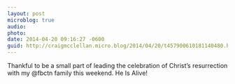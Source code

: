 ```yaml
---
layout: post
microblog: true
audio: 
photo: 
date: 2014-04-20 09:16:27 -0600
guid: http://craigmcclellan.micro.blog/2014/04/20/t457900610181140480.html
---
```

Thankful to be a small part of leading the celebration of Christ’s resurrection with my @fbctn family this weekend. He Is Alive!
